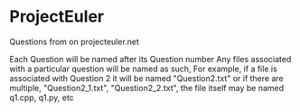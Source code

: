 # ProjectEuler
Questions from on projecteuler.net

Each Question will be named after its Question number
Any files associated with a particular question will be named as such,
For example, if a file is associated with Question 2 it will be named "Question2.txt"
or if there are multiple, "Question2_1.txt", "Question2_2.txt", the file itself may be named q1.cpp, q1.py, etc
